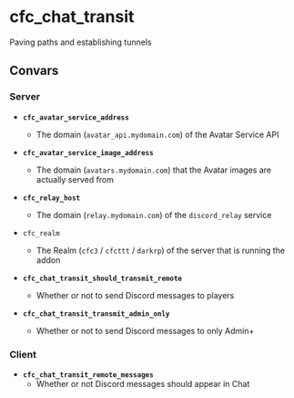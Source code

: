 # cfc_chat_transit
Paving paths and establishing tunnels

## Convars

### Server
- **`cfc_avatar_service_address`**
  - The domain (`avatar_api.mydomain.com`) of the Avatar Service API

- **`cfc_avatar_service_image_address`**
  - The domain (`avatars.mydomain.com`) that the Avatar images are actually served from

- **`cfc_relay_host`**
  - The domain (`relay.mydomain.com`) of the `discord_relay` service

- `cfc_realm`
  - The Realm (`cfc3` / `cfcttt` / `darkrp`) of the server that is running the addon

- **`cfc_chat_transit_should_transmit_remote`**
  - Whether or not to send Discord messages to players

- **`cfc_chat_transit_transmit_admin_only`**
  - Whether or not to send Discord messages to only Admin+


### Client
- **`cfc_chat_transit_remote_messages`**
  - Whether or not Discord messages should appear in Chat
